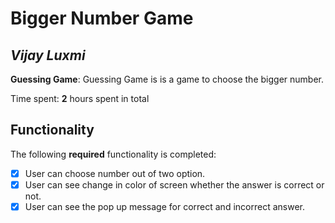 # Bigger Number Game

## *Vijay Luxmi*

**Guessing Game**: Guessing Game is is a game to choose the bigger number.

Time spent: **2** hours spent in total

## Functionality

The following **required** functionality is completed:

* [x] User can choose number out of two option.
* [x] User can see change in color of screen whether the answer is correct or not. 
* [x] User can see the pop up message for correct and incorrect answer.

